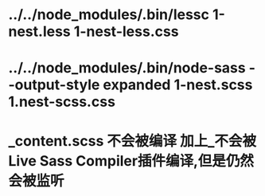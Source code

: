#  ../../node_modules/.bin/lessc                                1-nest.less   1-nest-less.css
#  ../../node_modules/.bin/node-sass --output-style expanded    1-nest.scss  1.nest-scss.css
# _content.scss 不会被编译  加上_不会被Live Sass Compiler插件编译,但是仍然会被监听